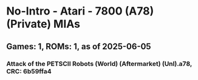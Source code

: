 # No-Intro - Atari - 7800 (A78) (Private) MIAs
## Games: 1, ROMs: 1, as of 2025-06-05

### Attack of the PETSCII Robots (World) (Aftermarket) (Unl).a78, CRC: 6b59ffa4
